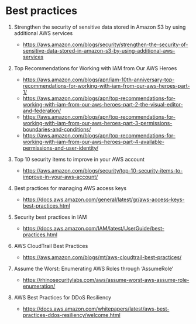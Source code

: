 
# Best practices

1. Strengthen the security of sensitive data stored in Amazon S3 by using additional AWS services
    - https://aws.amazon.com/blogs/security/strengthen-the-security-of-sensitive-data-stored-in-amazon-s3-by-using-additional-aws-services

1. Top Recommendations for Working with IAM from Our AWS Heroes
    - https://aws.amazon.com/blogs/apn/iam-10th-anniversary-top-recommendations-for-working-with-iam-from-our-aws-heroes-part-1/
    - https://aws.amazon.com/blogs/apn/top-recommendations-for-working-with-iam-from-our-aws-heroes-part-2-the-visual-editor-and-federation/
    - https://aws.amazon.com/blogs/apn/top-recommendations-for-working-with-iam-from-our-aws-heroes-part-3-permissions-boundaries-and-conditions/
    - https://aws.amazon.com/blogs/apn/top-recommendations-for-working-with-iam-from-our-aws-heroes-part-4-available-permissions-and-user-identity/

1. Top 10 security items to improve in your AWS account
    - https://aws.amazon.com/blogs/security/top-10-security-items-to-improve-in-your-aws-account/

1. Best practices for managing AWS access keys
    - https://docs.aws.amazon.com/general/latest/gr/aws-access-keys-best-practices.html

1. Security best practices in IAM
    - https://docs.aws.amazon.com/IAM/latest/UserGuide/best-practices.html

1. AWS CloudTrail Best Practices
    - https://aws.amazon.com/blogs/mt/aws-cloudtrail-best-practices/

1. Assume the Worst: Enumerating AWS Roles through ‘AssumeRole’
    - https://rhinosecuritylabs.com/aws/assume-worst-aws-assume-role-enumeration/

1. AWS Best Practices for DDoS Resiliency
    - https://docs.aws.amazon.com/whitepapers/latest/aws-best-practices-ddos-resiliency/welcome.html